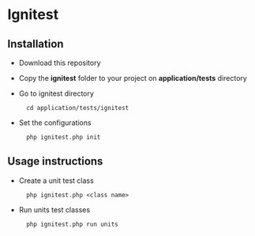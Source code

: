 # Ignitest

## Installation

* Download this repository
* Copy the **ignitest** folder to your project on **application/tests** directory 
* Go to ignitest directory

		cd application/tests/ignitest

* Set the configurations
		
		php ignitest.php init 


## Usage instructions

* Create a unit test class

		php ignitest.php <class name>

* Run units test classes

		php ignitest.php run units
